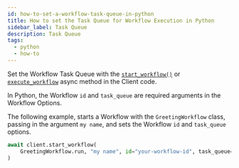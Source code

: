 ```yaml
---
id: how-to-set-a-workflow-task-queue-in-python
title: How to set the Task Queue for Workflow Execution in Python
sidebar_label: Task Queue
description: Task Queue
tags:
  - python
  - how-to
---
```


Set the Workflow Task Queue with the [`start_workflow()`](https://python.temporal.io/temporalio.client.client#start_workflow) or [`execute_workflow`](https://python.temporal.io/temporalio.client.client#execute_workflow) async method in the Client code.

In Python, the Workflow `id` and `task_queue` are required arguments in the Workflow Options.

The following example, starts a Workflow with the `GreetingWorkflow` class, passing in the argument `my name`, and sets the Workflow `id` and `task_queue` options.

```python
await client.start_workflow(
    GreetingWorkflow.run, "my name", id="your-workflow-id", task_queue="your-task-queue"
)
```

